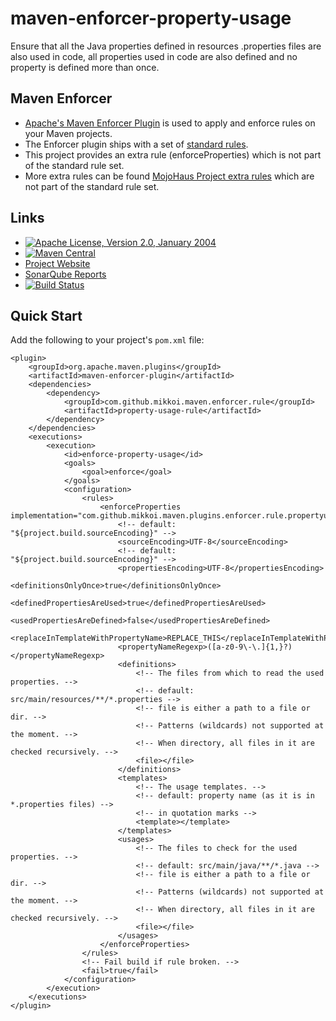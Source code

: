 # maven-enforcer-property-usage

Ensure that all the Java properties defined in resources .properties files
are also used in code, all properties used in code are also defined and
no property is defined more than once.

## Maven Enforcer

* [Apache's Maven Enforcer Plugin](http://maven.apache.org/plugins/maven-enforcer-plugin/) is used to apply and enforce rules on your Maven projects.
* The Enforcer plugin ships with a set of [standard rules](http://maven.apache.org/enforcer/enforcer-rules/index.html).
* This project provides an extra rule (enforceProperties) which is not part of the standard rule set.
* More extra rules can be found [MojoHaus Project extra rules](http://www.mojohaus.org/extra-enforcer-rules/index.html) which are not part of the standard rule set.

## Links

* [![Apache License, Version 2.0, January 2004](https://img.shields.io/github/license/mojohaus/extra-enforcer-rules.svg?label=License)](http://www.apache.org/licenses/)
* [![Maven Central](https://img.shields.io/maven-central/v/com.github.mikkoi.maven.enforcer.rule/property-usage-rule.svg?label=Maven%20Central)](http://search.maven.org/#search%7Cga%7C1%7Cg%3A%22com.github.mikkoi.maven.enforcer.rule%22%20a%3A%22property-usage-rule%22)
* [Project Website](https://mikkoi.github.io/maven-enforcer-property-usage/)
* [SonarQube Reports](https://sonarqube.com/dashboard/index/com.github.mikkoi.maven.enforcer.rule:property-usage-rule)
* [![Build Status](https://travis-ci.org/mikkoi/maven-enforcer-property-usage.svg?branch=master)](https://travis-ci.org/mikkoi/maven-enforcer-property-usage)

## Quick Start

Add the following to your project's `pom.xml` file:

    <plugin>
        <groupId>org.apache.maven.plugins</groupId>
        <artifactId>maven-enforcer-plugin</artifactId>
        <dependencies>
            <dependency>
                <groupId>com.github.mikkoi.maven.enforcer.rule</groupId>
                <artifactId>property-usage-rule</artifactId>
            </dependency>
        </dependencies>
        <executions>
            <execution>
                <id>enforce-property-usage</id>
                <goals>
                    <goal>enforce</goal>
                </goals>
                <configuration>
                    <rules>
                        <enforceProperties implementation="com.github.mikkoi.maven.plugins.enforcer.rule.propertyusage.PropertyUsageRule">
                            <!-- default: "${project.build.sourceEncoding}" -->
                            <sourceEncoding>UTF-8</sourceEncoding>
                            <!-- default: "${project.build.sourceEncoding}" -->
                            <propertiesEncoding>UTF-8</propertiesEncoding>
                            <definitionsOnlyOnce>true</definitionsOnlyOnce>
                            <definedPropertiesAreUsed>true</definedPropertiesAreUsed>
                            <usedPropertiesAreDefined>false</usedPropertiesAreDefined>
                            <replaceInTemplateWithPropertyName>REPLACE_THIS</replaceInTemplateWithPropertyName>
                            <propertyNameRegexp>([a-z0-9\-\.]{1,}?)</propertyNameRegexp>
                            <definitions>
                                <!-- The files from which to read the used properties. -->
                                <!-- default: src/main/resources/**/*.properties -->
                                <!-- file is either a path to a file or dir. -->
                                <!-- Patterns (wildcards) not supported at the moment. -->
                                <!-- When directory, all files in it are checked recursively. -->
                                <file></file>
                            </definitions>
                            <templates>
                                <!-- The usage templates. -->
                                <!-- default: property name (as it is in *.properties files) -->
                                <!-- in quotation marks -->
                                <template></template>
                            </templates>
                            <usages>
                                <!-- The files to check for the used properties. -->
                                <!-- default: src/main/java/**/*.java -->
                                <!-- file is either a path to a file or dir. -->
                                <!-- Patterns (wildcards) not supported at the moment. -->
                                <!-- When directory, all files in it are checked recursively. -->
                                <file></file>
                            </usages>
                        </enforceProperties>
                    </rules>
                    <!-- Fail build if rule broken. -->
                    <fail>true</fail>
                </configuration>
            </execution>
        </executions>
    </plugin>

